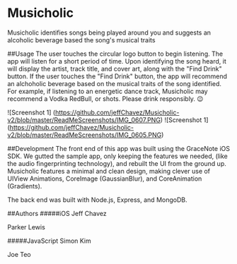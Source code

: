 Musicholic
=============
Musicholic identifies songs being played around you and suggests an alcoholic beverage based the song's musical traits

##Usage
The user touches the circular logo button to begin listening. The app will listen for a short period of time. Upon identifying the song heard, it will display the artist, track title, and cover art, along with the "Find Drink" button. If the user touches the "Find Drink" button, the app will recommend an alchoholic beverage based on the musical traits of the song identified. For example, if listening to an energetic dance track, Musicholic may recommend a Vodka RedBull, or shots. Please drink responsibly. :wink: 

![Screenshot 1] (https://github.com/jeffChavez/Musicholic-v2/blob/master/ReadMeScreenshots/IMG_0607.PNG)
![Screenshot 1] (https://github.com/jeffChavez/Musicholic-v2/blob/master/ReadMeScreenshots/IMG_0605.PNG)

##Development
The front end of this app was built using the GraceNote iOS SDK. We gutted the sample app, only keeping the features we needed, (like the audio fingerprinting technology), and rebuilt the UI from the ground up. Musicholic features a minimal and clean design, making clever use of UIView Animations, CoreImage (GaussianBlur), and CoreAnimation (Gradients).

The back end was built with Node.js, Express, and MongoDB.

##Authors
#####iOS
Jeff Chavez

Parker Lewis

#####JavaScript
Simon Kim

Joe Teo
